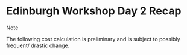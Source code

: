 # Edinburgh Workshop Day 2 Recap

> [!Note]
> The following cost calculation is preliminary and is subject to possibly frequent/ drastic change.
